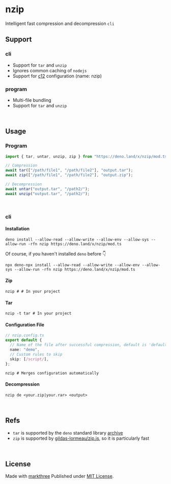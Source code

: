 # nzip

Intelligent fast compression and decompression `cli`

## Support

### cli

- Support for `tar` and `unzip`
- Ignores common caching of `nodejs`
- Support for [c12](https://github.com/unjs/c12) configuration (name: nzip)

### program

- Multi-file bundling
- Support for `tar` and `unzip`

<br />

## Usage

### Program

```ts
import { tar, untar, unzip, zip } from "https://deno.land/x/nzip/mod.ts";

// Compression
await tar(["/path/file1", "/path/file2"], "output.tar");
await zip(["/path/file1", "/path/file2"], "output.zip");

// Decompression
await untar("output.tar", "/path2/");
await unzip("output.tar", "/path2/");
```

<br />

### cli

#### Installation

```shell
deno install --allow-read --allow-write --allow-env --allow-sys --allow-run -rfn nzip https://deno.land/x/nzip/mod.ts
```

Of course, if you haven't installed `deno` before 👇

```shell
npx deno-npx install --allow-read --allow-write --allow-env --allow-sys --allow-run -rfn nzip https://deno.land/x/nzip/mod.ts
```

#### Zip

```shell
nzip # # In your project
```

#### Tar

```shell
nzip -t tar # In your project
```

#### Configuration File

```ts
// nzip.config.ts
export default {
  // Name of the file after successful compression, default is 'default'
  name: "demo",
  // Custom rules to skip
  skip: [/script/],
};
```

```shell
nzip # Merges configuration automatically
```

#### Decompression

```shell
nzip de <your.zip|your.rar> <output>
```

<br />

## Refs

- `tar` is supported by the `deno` standard library
  [archive](https://deno.land/std/archive/mod.ts)
- `zip` is supported by
  [gildas-lormeau/zip.js](https://github.com/gildas-lormeau/zip.js), so it is
  particularly fast

<br />

## License

Made with [markthree](https://github.com/markthree) Published under
[MIT License](./LICENSE).
